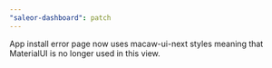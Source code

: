 ```yaml
---
"saleor-dashboard": patch
---
```


App install error page now uses macaw-ui-next styles meaning that MaterialUI is no longer used in this view.
